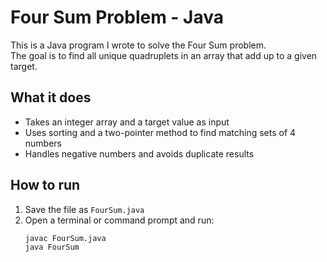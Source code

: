 # Four Sum Problem - Java

This is a Java program I wrote to solve the Four Sum problem.  
The goal is to find all unique quadruplets in an array that add up to a given target.

## What it does
- Takes an integer array and a target value as input
- Uses sorting and a two-pointer method to find matching sets of 4 numbers
- Handles negative numbers and avoids duplicate results

## How to run
1. Save the file as `FourSum.java`
2. Open a terminal or command prompt and run:
   ```bash
   javac FourSum.java
   java FourSum
